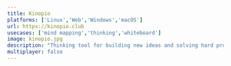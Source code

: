 ```yaml
---
title: Kinopio
platforms: ['Linux','Web','Windows','macOS']
url: https://kinopio.club
usecases: ['mind mapping','thinking','whiteboard']
image: kinopio.jpg
description: "Thinking tool for building new ideas and solving hard problems."
multiplayer: false
---
```

